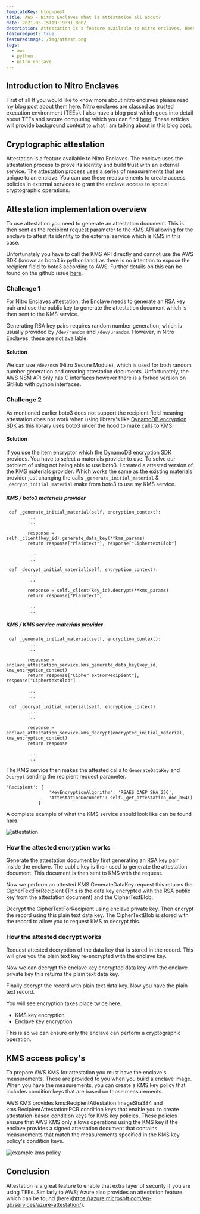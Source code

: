 ```yaml
---
templateKey: blog-post
title: AWS - Nitro Enclaves What is attestation all about?
date: 2021-05-15T19:19:31.800Z
description: Attestation is a feature available to nitro enclaves. Heres why you should be using it in your secure computing implementation.
featuredpost: true
featuredimage: /img/attest.png
tags:
  - aws
  - python
  - nitro enclave
---
```


## Introduction to Nitro Enclaves

First of all If you would like to know more about nitro enclaves please read my blog post about them [here](https://elliotmorris.dev/blog/2021-01-16-aws-nitro-enclave). Nitro enclaves are classed as trusted execution environment (TEEs). I also have a blog post which goes into detail about TEEs and secure computing which you can find [here](https://elliotmorris.dev/blog/2021-04-26-confidential-computing/). These articles will provide background context to what I am talking about in this blog post.

## Cryptographic attestation​

Attestation is a feature available to Nitro Enclaves. The enclave uses the attestation process to prove its identity and build trust with an external service.​
The attestation process uses a series of measurements that are unique to an enclave. You can use these measurements to create access policies in external services to grant the enclave access to special cryptographic operations.

## Attestation implementation overview

To use attestation you need to generate an attestation document. This is then sent as the recipient request parameter to the KMS API allowing for the enclave to attest its identity to the external service which is KMS in this case.

Unfortunately you have to call the KMS API directly and cannot use the AWS SDK (known as boto3 in python land) as there is no intention to expose the recipient field to boto3 according to AWS. Further details on this can be found on the github issue [here](https://github.com/boto/botocore/issues/2271).

### Challenge 1

For Nitro Enclaves attestation, the Enclave needs to generate an RSA key pair and use the public key to generate the attestation document which is then sent to the KMS service.

Generating RSA key pairs requires random number generation, which is usually provided by `/dev/random` and `/dev/urandom`. However, in Nitro Enclaves, these are not available.​

#### Solution

We can use `/dev/nsm` (Nitro Secure Module), which is used for both random number generation and creating attestation documents. Unfortunately, the AWS NSM API only has C interfaces however there is a forked version on GitHub with python interfaces.

### Challenge 2

As mentioned earlier boto3 does not support the recipient field meaning attestation does not work when using library's like [DynamoDB encryption SDK](https://github.com/aws/aws-dynamodb-encryption-python/) as this library uses boto3 under the hood to make calls to KMS.

#### Solution

If you use the item encryptor which the DynamoDB encryption SDK provides. You have to select a materials provider to use. To solve our problem of using not being able to use boto3. I created a attested version of the KMS materials provider. Which works the same as the existing materials provider just changing the calls `_generate_initial_material` & `_decrypt_initial_material` make from boto3 to use my KMS service.

##### KMS / boto3 materials provider

```
 def _generate_initial_material(self, encryption_context):
        ...
        ...

        response = self._client(key_id).generate_data_key(**kms_params)
        return response["Plaintext"], response["CiphertextBlob"]

        ...
        ...
```

```
 def _decrypt_initial_material(self, encryption_context):
        ...
        ...

        response = self._client(key_id).decrypt(**kms_params)
        return response["Plaintext"]

        ...
        ...
```

##### KMS / KMS service materials provider

```
 def _generate_initial_material(self, encryption_context):
        ...
        ...

        response = enclave_attestation_service.kms_generate_data_key(key_id, kms_encryption_context)
        return response["CipherTextForRecipient"], response["CiphertextBlob"]

        ...
        ...
```

```
 def _decrypt_initial_material(self, encryption_context):
        ...
        ...

        response = enclave_attestation_service.kms_decrypt(encrypted_initial_material, kms_encryption_context)
        return response

        ...
        ...
```

The KMS service then makes the attested calls to `GenerateDataKey` and `Decrypt` sending the recipient request parameter.

```
'Recipient': {
                'KeyEncryptionAlgorithm': 'RSAES_OAEP_SHA_256',
                'AttestationDocument': self._get_attestation_doc_b64()
            }
```

A complete example of what the KMS service should look like can be found [here](https://github.com/donkersgoed/nitropepper-enclave-app/blob/main/kms.py).

![attestation](/img/attest.png)

### How the attested encryption works

Generate the attestation document by first generating an RSA key pair inside the enclave. The public key is then used to generate the attestation document. This document is then sent to KMS with the request. ​

Now we perform an attested KMS GenerateDataKey request this returns the CipherTextForRecipient (This is the data key encrypted with the RSA public key from the attestation document) and the CipherTextBlob. ​

Decrypt the CipherTextForRecipient using enclave private key. Then encrypt the record using this plain text data key.​
The CipherTextBlob is stored with the record to allow you to request KMS to decrypt this.​

### How the attested decrypt works​

Request attested decryption of the data key that is stored in the record. This will give you the plain text key re-encrypted with the enclave key.​

Now we can decrypt the enclave key encrypted data key with the enclave private key this returns the plain text data key.​

Finally decrypt the record with plain text data key. Now you have the plain text record.

You will see encryption takes place twice here.

- KMS key encryption
- Enclave key encryption

This is so we can ensure only the enclave can perform a cryptographic operation.

## KMS access policy's

To prepare AWS KMS for attestation you must have the enclave's measurements. These are provided to you when you build a enclave image. When you have the measurements, you can create a KMS key policy that includes condition keys that are based on those measurements.

AWS KMS provides kms:RecipientAttestation:ImageSha384 and kms:RecipientAttestation:PCR condition keys that enable you to create attestation-based condition keys for KMS key policies. These policies ensure that AWS KMS only allows operations using the KMS key if the enclave provides a signed attestation document that contains measurements that match the measurements specified in the KMS key policy's condition keys.

![example kms policy](/img/kms-policy.png)

## Conclusion

Attestation is a great feature to enable that extra layer of security if you are using TEEs. Similarly to AWS; Azure also provides an attestation feature which can be found (here)(https://azure.microsoft.com/en-gb/services/azure-attestation/).
